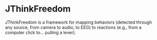 JThinkFreedom
=============

JThinkFreedom is a framework for mapping behaviors (detected through any source, from camera to audio, to EEG) to reactions (e.g., from a computer click to... pulling a lever).
